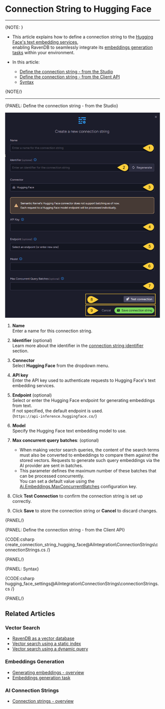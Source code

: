 # Connection String to Hugging Face
---

{NOTE: }

* This article explains how to define a connection string to the [Hugging Face's text embedding services](https://huggingface.co/docs/text-embeddings-inference/en/index),  
  enabling RavenDB to seamlessly integrate its [embeddings generation tasks](../../ai-integration/generating-embeddings/overview) within your environment.

* In this article:
  * [Define the connection string - from the Studio](../../ai-integration/connection-strings/hugging-face#define-the-connection-string---from-the-studio)
  * [Define the connection string - from the Client API](../../ai-integration/connection-strings/hugging-face#define-the-connection-string---from-the-client-api)
  * [Syntax](../../ai-integration/connection-strings/hugging-face#syntax) 
    
{NOTE/}

---

{PANEL: Define the connection string - from the Studio}

![connection string to hugging face](images/hugging-face.png "Define a connection string to Hugging Face")

1. **Name**  
   Enter a name for this connection string.

2. **Identifier** (optional)  
   Learn more about the identifier in the [connection string identifier](../../ai-integration/connection-strings/connection-strings-overview#the-connection-string-identifier) section.

3. **Connector**  
   Select **Hugging Face** from the dropdown menu.

4. **API key**  
   Enter the API key used to authenticate requests to Hugging Face's text embedding services.

5. **Endpoint** (optional)  
   Select or enter the Hugging Face endpoint for generating embeddings from text.  
   If not specified, the default endpoint is used.  
   (`https://api-inference.huggingface.co/`)

6. **Model**  
   Specify the Hugging Face text embedding model to use.

7. **Max concurrent query batches**: (optional)
   * When making vector search queries, the content of the search terms must also be converted to embeddings to compare them against the stored vectors.
     Requests to generate such query embeddings via the AI provider are sent in batches.
   * This parameter defines the maximum number of these batches that can be processed concurrently.  
     You can set a default value using the [Ai.Embeddings.MaxConcurrentBatches](../../server/configuration/ai-integration-configuration#ai.embeddings.maxconcurrentbatches) configuration key.

8. Click **Test Connection** to confirm the connection string is set up correctly.

9. Click **Save** to store the connection string or **Cancel** to discard changes.

{PANEL/}

{PANEL: Define the connection string - from the Client API}

{CODE:csharp create_connection_string_hugging_face@AiIntegration\ConnectionStrings\connectionStrings.cs /}

{PANEL/}

{PANEL: Syntax}

{CODE:csharp hugging_face_settings@AiIntegration\ConnectionStrings\connectionStrings.cs /}

{PANEL/}

## Related Articles

### Vector Search

- [RavenDB as a vector database](../../ai-integration/vector-search/ravendb-as-vector-database)
- [Vector search using a static index](../../ai-integration/vector-search/vector-search-using-static-index)
- [Vector search using a dynamic query](../../ai-integration/vector-search/vector-search-using-dynamic-query)

### Embeddings Generation

- [Generating embeddings - overview](../../ai-integration/generating-embeddings/overview)
- [Embeddings generation task](../../ai-integration/generating-embeddings/embeddings-generation-task)

### AI Connection Strings

- [Connection strings - overview](../../ai-integration/connection-strings/connection-strings-overview)
